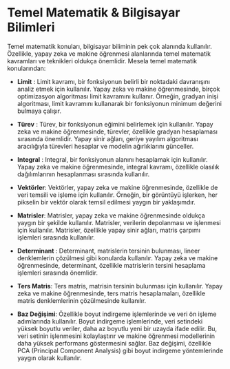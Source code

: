 # Temel Matematik & Bilgisayar Bilimleri

Temel matematik konuları, bilgisayar biliminin pek çok alanında kullanılır. Özellikle, yapay zeka ve makine öğrenmesi alanlarında temel matematik kavramları ve teknikleri oldukça önemlidir. Mesela temel matematik konularından: 

* **Limit** : Limit kavramı, bir fonksiyonun belirli bir noktadaki davranışını analiz etmek için kullanılır. Yapay zeka ve makine öğrenmesinde, birçok optimizasyon algoritması limit kavramını kullanır. Örneğin, gradyan inişi algoritması, limit kavramını kullanarak bir fonksiyonun minimum değerini bulmaya çalışır.

* **Türev** : Türev, bir fonksiyonun eğimini belirlemek için kullanılır. Yapay zeka ve makine öğrenmesinde, türevler, özellikle gradyan hesaplaması sırasında önemlidir. Yapay sinir ağları, geriye yayılım algoritması aracılığıyla türevleri hesaplar ve modelin ağırlıklarını günceller.

* **Integral** : Integral, bir fonksiyonun alanını hesaplamak için kullanılır. Yapay zeka ve makine öğrenmesinde, integral kavramı, özellikle olasılık dağılımlarının hesaplanması sırasında kullanılır.

* **Vektörler**: Vektörler, yapay zeka ve makine öğrenmesinde, özellikle de veri temsili ve işleme için kullanılır. Örneğin, bir görüntüyü işlerken, her pikselin bir vektör olarak temsil edilmesi yaygın bir yaklaşımdır.

* **Matrisler**: Matrisler, yapay zeka ve makine öğrenmesinde oldukça yaygın bir şekilde kullanılır. Matrisler, verilerin depolanması ve işlenmesi için kullanılır. Matrisler, özellikle yapay sinir ağları, matris çarpımı işlemleri sırasında kullanılır.

* **Determinant** : Determinant, matrislerin tersinin bulunması, lineer denklemlerin çözülmesi gibi konularda kullanılır. Yapay zeka ve makine öğrenmesinde, determinant, özellikle matrislerin tersini hesaplama işlemleri sırasında önemlidir.

* **Ters Matris**: Ters matris, matrisin tersinin bulunması için kullanılır. Yapay zeka ve makine öğrenmesinde, ters matris hesaplamaları, özellikle matris denklemlerinin çözülmesinde kullanılır.

* **Baz Değişimi**: Özellikle boyut indirgeme işlemlerinde ve veri ön işleme adımlarında kullanılır. Boyut indirgeme işlemlerinde, veri setindeki yüksek boyutlu veriler, daha az boyutlu yeni bir uzayda ifade edilir. Bu, veri setinin işlenmesini kolaylaştırır ve makine öğrenmesi modellerinin daha yüksek performans göstermesini sağlar. Baz değişimi, özellikle PCA (Principal Component Analysis) gibi boyut indirgeme yöntemlerinde yaygın olarak kullanılır.